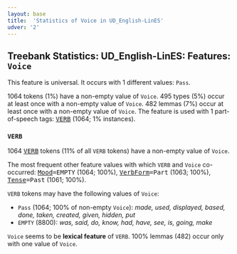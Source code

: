 ```yaml
---
layout: base
title:  'Statistics of Voice in UD_English-LinES'
udver: '2'
---
```


## Treebank Statistics: UD_English-LinES: Features: `Voice`

This feature is universal.
It occurs with 1 different values: `Pass`.

1064 tokens (1%) have a non-empty value of `Voice`.
495 types (5%) occur at least once with a non-empty value of `Voice`.
482 lemmas (7%) occur at least once with a non-empty value of `Voice`.
The feature is used with 1 part-of-speech tags: <tt><a href="en_lines-pos-VERB.html">VERB</a></tt> (1064; 1% instances).

### `VERB`

1064 <tt><a href="en_lines-pos-VERB.html">VERB</a></tt> tokens (11% of all `VERB` tokens) have a non-empty value of `Voice`.

The most frequent other feature values with which `VERB` and `Voice` co-occurred: <tt><a href="en_lines-feat-Mood.html">Mood</a></tt><tt>=EMPTY</tt> (1064; 100%), <tt><a href="en_lines-feat-VerbForm.html">VerbForm</a></tt><tt>=Part</tt> (1063; 100%), <tt><a href="en_lines-feat-Tense.html">Tense</a></tt><tt>=Past</tt> (1061; 100%).

`VERB` tokens may have the following values of `Voice`:

* `Pass` (1064; 100% of non-empty `Voice`): <em>made, used, displayed, based, done, taken, created, given, hidden, put</em>
* `EMPTY` (8800): <em>was, said, do, know, had, have, see, is, going, make</em>

`Voice` seems to be **lexical feature** of `VERB`. 100% lemmas (482) occur only with one value of `Voice`.

